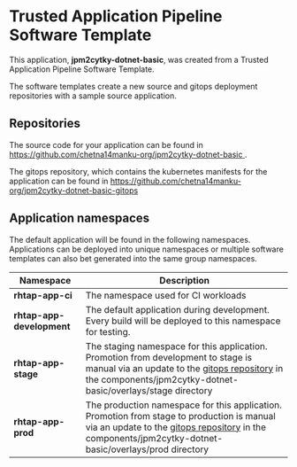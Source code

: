 # Trusted Application Pipeline Software Template

This application, **jpm2cytky-dotnet-basic**, was created from a Trusted Application Pipeline Software Template.

The software templates create a new source and gitops deployment repositories with a sample source application. 

## Repositories

The source code for your application can be found in [https://github.com/chetna14manku-org/jpm2cytky-dotnet-basic ](https://github.com/chetna14manku-org/jpm2cytky-dotnet-basic ).
 
The gitops repository, which contains the kubernetes manifests for the application can be found in 
[https://github.com/chetna14manku-org/jpm2cytky-dotnet-basic-gitops ](https://github.com/chetna14manku-org/jpm2cytky-dotnet-basic-gitops ) 

## Application namespaces 

The default application will be found in the following namespaces. Applications can be deployed into unique namespaces or multiple software templates can also bet generated into the same group namespaces.  

|  Namespace   |  Description   |  
| -------- | -------- |
| **rhtap-app-ci** | The namespace used for CI workloads |
| **rhtap-app-development** | The default application during development. Every build will be deployed to this namespace for testing. |
| **rhtap-app-stage** | The staging namespace for this application. Promotion from development to stage is manual via an update to the [gitops repository](https://github.com/chetna14manku-org/jpm2cytky-dotnet-basic-gitops ) in the components/jpm2cytky-dotnet-basic/overlays/stage directory |
| **rhtap-app-prod** | The production namespace for this application. Promotion from stage to production is manual via an update to the [gitops repository](https://github.com/chetna14manku-org/jpm2cytky-dotnet-basic-gitops ) in the components/jpm2cytky-dotnet-basic/overlays/prod directory |